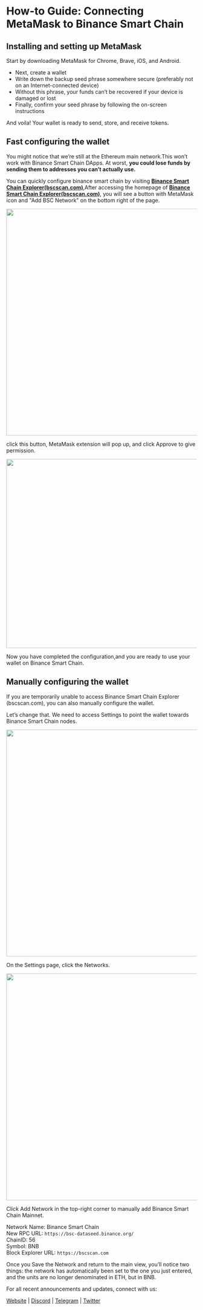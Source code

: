 
# How-to Guide: Connecting MetaMask to Binance Smart Chain


## Installing and setting up MetaMask
Start by downloading MetaMask for Chrome, Brave, iOS, and Android.

- Next, create a wallet
- Write down the backup seed phrase somewhere secure (preferably not on an Internet-connected device)
- Without this phrase, your funds can’t be recovered if your device is damaged or lost
- Finally, confirm your seed phrase by following the on-screen instructions

And voila! Your wallet is ready to send, store, and receive tokens.

## Fast configuring the wallet
You might notice that we’re still at the Ethereum main network.This won’t work with Binance Smart Chain DApps. At worst, __you could lose funds by sending them to addresses you can’t actually use.__ 

You can quickly configure binance smart chain by visiting [__Binance Smart Chain Explorer(bscscan.com)__](https://bscscan.com/),After accessing the homepage of [__Binance Smart Chain Explorer(bscscan.com)__](https://bscscan.com/), you will see a button with MetaMask icon and "Add BSC Network" on the bottom right of the page.

<img src="/images/guideimg/autolink1.png" style="width:600px">

click this button, MetaMask extension will pop up, and click Approve to give permission.

<img src="/images/guideimg/autolink2.png" style="height:500px;width:600px">  

Now you have completed the configuration,and you are ready to use your wallet on Binance Smart Chain.

## Manually configuring the wallet
If you are temporarily unable to access Binance Smart Chain Explorer (bscscan.com), you can also manually configure the wallet.

Let’s change that. We need to access Settings to point the wallet towards Binance Smart Chain nodes.

<img src="/images/guideimg/guidespt1.png" style="width:600px">

On the Settings page, click the Networks.

<img src="/images/guideimg/guidespt2.png" style="width:600px">

Click Add Network in the top-right corner to manually add Binance Smart Chain Mainnet.  

Network Name: Binance Smart Chain  
New RPC URL: `https://bsc-dataseed.binance.org/`  
ChainID: 56  
Symbol: BNB  
Block Explorer URL: `https://bscscan.com` 

Once you Save the Network and return to the main view, you’ll notice two things: the network has automatically been set to the one you just entered, and the units are no longer denominated in ETH, but in BNB.

For all recent announcements and updates, connect with us:

[Website](https://plotbridge.onrender.com) | [Discord](https://discord.com/invite/xHC9fBfeVW) | [Telegram]( https://t.me/PlotBridge) | [Twitter]( https://twitter.com/plot_bridge)